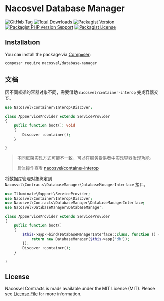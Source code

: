 # Nacosvel Database Manager

[![GitHub Tag](https://img.shields.io/github/v/tag/nacosvel/database-manager)](https://github.com/nacosvel/database-manager/tags)
[![Total Downloads](https://img.shields.io/packagist/dt/nacosvel/database-manager?style=flat-square)](https://packagist.org/packages/nacosvel/database-manager)
[![Packagist Version](https://img.shields.io/packagist/v/nacosvel/database-manager)](https://packagist.org/packages/nacosvel/database-manager)
[![Packagist PHP Version Support](https://img.shields.io/packagist/php-v/nacosvel/database-manager)](https://github.com/nacosvel/database-manager)
[![Packagist License](https://img.shields.io/github/license/nacosvel/database-manager)](https://github.com/nacosvel/database-manager)

## Installation

You can install the package via [Composer](https://getcomposer.org/):

```bash
composer require nacosvel/database-manager
```

## 文档

因不同框架的容器对象不同，需要借助 `nacosvel/container-interop` 完成容器交互。

```php
use Nacosvel\Container\Interop\Discover;

class AppServiceProvider extends ServiceProvider
{
    public function boot(): void
    {
        Discover::container();
    }

}
```

> 不同框架实现方式可能不一致，可以在服务提供者中实现容器发现功能。
>
> 具体操作查看 [nacosvel/container-interop](https://github.com/nacosvel/container-interop/blob/main/README.md)

将数据库管理对象绑定到 `Nacosvel\Contracts\DatabaseManager\DatabaseManagerInterface` 接口。

```php
use Illuminate\Support\ServiceProvider;
use Nacosvel\Container\Interop\Discover;
use Nacosvel\Contracts\DatabaseManager\DatabaseManagerInterface;
use Nacosvel\DatabaseManager\DatabaseManager;

class AppServiceProvider extends ServiceProvider
{
    public function boot()
    {
        $this->app->bind(DatabaseManagerInterface::class, function () {
            return new DatabaseManager($this->app['db']);
        });
        Discover::container();
    }

}
```

## License

Nacosvel Contracts is made available under the MIT License (MIT). Please see [License File](LICENSE) for more
information.
